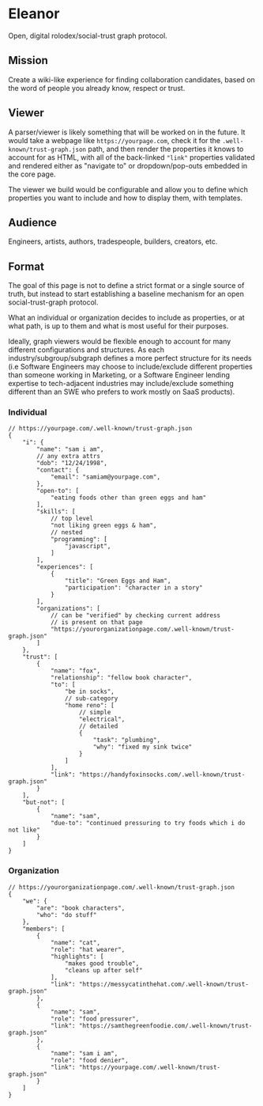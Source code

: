 # Eleanor

Open, digital rolodex/social-trust graph protocol.

## Mission

Create a wiki-like experience for finding collaboration candidates, based on the word of people you already know, respect or trust.

## Viewer

A parser/viewer is likely something that will be worked on in the future. It would take a webpage like `https://yourpage.com`, check it for the `.well-known/trust-graph.json` path, and then render the properties it knows to account for as HTML, with all of the back-linked `"link"` properties validated and rendered either as "navigate to" or dropdown/pop-outs embedded in the core page. 

The viewer we build would be configurable and allow you to define which properties you want to include and how to display them, with templates.

## Audience

Engineers, artists, authors, tradespeople, builders, creators, etc.

## Format

The goal of this page is not to define a strict format or a single source of truth, but instead to start establishing a baseline mechanism for an open social-trust-graph protocol.

What an individual or organization decides to include as properties, or at what path, is up to them and what is most useful for their purposes.

Ideally, graph viewers would be flexible enough to account for many different configurations and structures. As each industry/subgroup/subgraph defines a more perfect structure for its needs (i.e Software Engineers may choose to include/exclude different properties than someone working in Marketing, or a Software Engineer lending expertise to tech-adjacent industries may include/exclude something different than an SWE who prefers to work mostly on SaaS products). 

### Individual

```jsonc
// https://yourpage.com/.well-known/trust-graph.json
{
    "i": {
        "name": "sam i am",
        // any extra attrs
        "dob": "12/24/1998",
        "contact": {
            "email": "samiam@yourpage.com",
        },
        "open-to": [
            "eating foods other than green eggs and ham"
        ],
        "skills": [
            // top level
            "not liking green eggs & ham",
            // nested
            "programming": [
                "javascript",
            ]
        ],
        "experiences": [
            {
                "title": "Green Eggs and Ham",
                "participation": "character in a story"
            }
        ],
        "organizations": [
            // can be "verified" by checking current address
            // is present on that page
            "https://yourorganizationpage.com/.well-known/trust-graph.json"
        ]
    },
    "trust": [
        {
            "name": "fox",
            "relationship": "fellow book character",
            "to": [
                "be in socks",
                // sub-category
                "home reno": [
                    // simple
                    "electrical",
                    // detailed
                    {
                        "task": "plumbing", 
                        "why": "fixed my sink twice" 
                    }
                ]
            ],
            "link": "https://handyfoxinsocks.com/.well-known/trust-graph.json"
        }
    ],
    "but-not": [
        {
            "name": "sam",
            "due-to": "continued pressuring to try foods which i do not like" 
        }
    ]
}
```

### Organization

```jsonc
// https://yourorganizationpage.com/.well-known/trust-graph.json
{
    "we": {
        "are": "book characters",
        "who": "do stuff"
    },
    "members": [
        {
            "name": "cat",
            "role": "hat wearer",
            "highlights": [
                "makes good trouble",
                "cleans up after self"
            ],
            "link": "https://messycatinthehat.com/.well-known/trust-graph.json"
        },
        {
            "name": "sam",
            "role": "food pressurer",
            "link": "https://samthegreenfoodie.com/.well-known/trust-graph.json"
        },
        {
            "name": "sam i am",
            "role": "food denier",
            "link": "https://yourpage.com/.well-known/trust-graph.json"
        }
    ]
}
```
